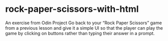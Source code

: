 # rock-paper-scissors-with-html

An exercise from Odin Project
Go back to your “Rock Paper Scissors” game from a previous lesson and give it a simple UI so that the player can play the game by clicking on buttons rather than typing their answer in a prompt.
